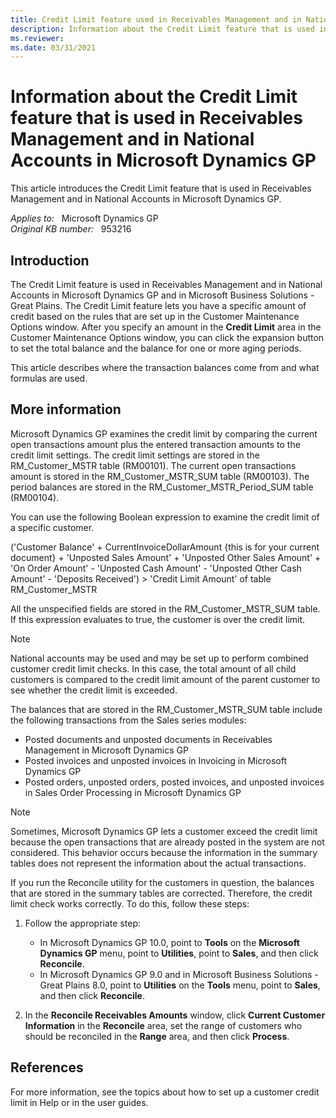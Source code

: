 ```yaml
---
title: Credit Limit feature used in Receivables Management and in National Accounts in Microsoft Dynamics GP
description: Information about the Credit Limit feature that is used in Receivables Management and in National Accounts in Microsoft Dynamics GP.
ms.reviewer:
ms.date: 03/31/2021
---
```

# Information about the Credit Limit feature that is used in Receivables Management and in National Accounts in Microsoft Dynamics GP

This article introduces the Credit Limit feature that is used in Receivables Management and in National Accounts in Microsoft Dynamics GP.

_Applies to:_ &nbsp; Microsoft Dynamics GP  
_Original KB number:_ &nbsp; 953216

## Introduction

The Credit Limit feature is used in Receivables Management and in National Accounts in Microsoft Dynamics GP and in Microsoft Business Solutions - Great Plains. The Credit Limit feature lets you have a specific amount of credit based on the rules that are set up in the Customer Maintenance Options window. After you specify an amount in the **Credit Limit** area in the Customer Maintenance Options window, you can click the expansion button to set the total balance and the balance for one or more aging periods.

This article describes where the transaction balances come from and what formulas are used.

## More information

Microsoft Dynamics GP examines the credit limit by comparing the current open transactions amount plus the entered transaction amounts to the credit limit settings. The credit limit settings are stored in the RM_Customer_MSTR table (RM00101). The current open transactions amount is stored in the RM_Customer_MSTR_SUM table (RM00103). The period balances are stored in the RM_Customer_MSTR_Period_SUM table (RM00104).

You can use the following Boolean expression to examine the credit limit of a specific customer.

('Customer Balance' + CurrentInvoiceDollarAmount {this is for your current document} + 'Unposted Sales Amount' + 'Unposted Other Sales Amount' + 'On Order Amount' - 'Unposted Cash Amount' - 'Unposted Other Cash Amount' - 'Deposits Received') > 'Credit Limit Amount' of table RM_Customer_MSTR

All the unspecified fields are stored in the RM_Customer_MSTR_SUM table. If this expression evaluates to true, the customer is over the credit limit.

> [!NOTE]
> National accounts may be used and may be set up to perform combined customer credit limit checks. In this case, the total amount of all child customers is compared to the credit limit amount of the parent customer to see whether the credit limit is exceeded.

The balances that are stored in the RM_Customer_MSTR_SUM table include the following transactions from the Sales series modules:

- Posted documents and unposted documents in Receivables Management in Microsoft Dynamics GP
- Posted invoices and unposted invoices in Invoicing in Microsoft Dynamics GP
- Posted orders, unposted orders, posted invoices, and unposted invoices in Sales Order Processing in Microsoft Dynamics GP

> [!NOTE]
> Sometimes, Microsoft Dynamics GP lets a customer exceed the credit limit because the open transactions that are already posted in the system are not considered. This behavior occurs because the information in the summary tables does not represent the information about the actual transactions.

If you run the Reconcile utility for the customers in question, the balances that are stored in the summary tables are corrected. Therefore, the credit limit check works correctly. To do this, follow these steps:

1. Follow the appropriate step:

    - In Microsoft Dynamics GP 10.0, point to **Tools** on the **Microsoft Dynamics GP** menu, point to **Utilities**, point to **Sales**, and then click **Reconcile**.
    - In Microsoft Dynamics GP 9.0 and in Microsoft Business Solutions - Great Plains 8.0, point to **Utilities** on the **Tools** menu, point to **Sales**, and then click **Reconcile**.

2. In the **Reconcile Receivables Amounts** window, click **Current Customer Information** in the **Reconcile** area, set the range of customers who should be reconciled in the **Range** area, and then click **Process**.

## References

For more information, see the topics about how to set up a customer credit limit in Help or in the user guides.
